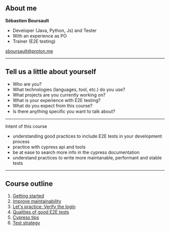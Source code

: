 


## About me

<p class="text-size-heading-3"><b>Sébastien Boursault</b>

<ul class="mt-1 no-bullets text-level-1">
  <li>Developer (Java, Python, Js) and Tester
  <li>With an experience as PO
  <li>Trainer (E2E testing)
</ul>

sboursault@proton.me

---

## Tell us a little about yourself

<ul class="mt-2 text-level-1">
  <li>Who are you?
  <li>What technologies (languages, tool, etc.) do you use?
  <li>What projects are you currently working on?
  <li>What is your experience with E2E testing?
  <li>What do you expect from this course?
  <li>Is there anything speciﬁc you want to talk about?
</ul>

---

Intent of this course

- understanding good practices to include E2E tests in your development process
- practice with cypress api and tools
- be at ease to search more info in the cypress documentation
- understand practices to write more maintanable, performant and stable tests

---

<!-- .slide: id="toc" class="slide--vcenter" -->

<div>

## Course outline

<ol class="presentation-toc block">
  <li><a href="#/e2e-tests-dev-process">Getting started</a>
  <li><a href="#/improve-maintainability">Improve maintainability</a>
  <li><a href="#/lets-practice-login">Let's practice: Verify the login</a>
  <li><a href="#/good-tests">Qualities of good E2E tests</a>
  <li><a href="#/cypress-tips">Cypress tips</a>
  <li><a href="#/test-strategy">Test strategy</a>
</ol>

</div>
